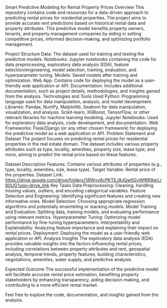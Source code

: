 Smart Predictive Modeling for Rental Property Prices
Overview
This repository contains code and resources for a data-driven approach to predicting rental prices for residential properties. The project aims to provide accurate rent predictions based on historical rental data and property attributes. This predictive model benefits property owners, tenants, and property management companies by aiding in setting competitive prices, informed decision-making, and optimizing portfolio management.

Project Structure
Data: The dataset used for training and testing the predictive models.
Notebooks: Jupyter notebooks containing the code for data preprocessing, exploratory data analysis (EDA), feature selection/engineering, model selection, training, evaluation, and hyperparameter tuning.
Models: Saved models after training and optimization.
Web App: Contains code for deploying the model as a user-friendly web application or API.
Documentation: Includes additional documentation, such as project details, methodologies, and insights gained from the analysis.
Technologies and Tools Used
Python: Programming language used for data manipulation, analysis, and model development.
Libraries: Pandas, NumPy, Matplotlib, Seaborn for data manipulation, visualization, and analysis. Scikit-learn, XGBoost, TensorFlow, or other relevant libraries for machine learning modeling.
Jupyter Notebooks: Used for exploratory data analysis, code development, and documentation.
Web Frameworks: Flask/Django (or any other chosen framework) for deploying the predictive model as a web application or API.
Problem Statement and Dataset
The project focuses on predicting rental prices for residential properties in the real estate domain. The dataset includes various property attributes such as type, locality, amenities, property size, lease type, and more, aiming to predict the rental price based on these features.

Dataset Description
Features: Contains various attributes of properties (e.g., type, locality, amenities, size, lease type).
Target Variable: Rental price of the properties.
Dataset Link: https://drive.google.com/drive/folders/1iRWyy6cPKTEJ9JQw5GyWfRR9grLr80UG?usp=drive_link
Key Tasks
Data Preprocessing: Cleaning, handling missing values, outliers, and encoding categorical variables.
Feature Selection and Engineering: Identifying significant features and creating new informative ones.
Model Selection: Choosing appropriate regression algorithms and potentially ensembling or stacking models.
Model Training and Evaluation: Splitting data, training models, and evaluating performance using relevant metrics.
Hyperparameter Tuning: Optimizing model performance by fine-tuning hyperparameters.
Interpretability and Explainability: Analyzing feature importance and explaining their impact on rental prices.
Deployment: Deploying the model as a user-friendly web application or API.
Analysis Insights
The exploratory data analysis (EDA) provides valuable insights into the factors influencing rental prices, including correlations between property attributes and rent, geospatial analysis, temporal trends, property features, building characteristics, negotiations, amenities, water supply, and predictive analysis.

Expected Outcome
The successful implementation of the predictive model will facilitate accurate rental price estimation, benefiting property stakeholders by enhancing transparency, aiding decision-making, and contributing to a more efficient rental market.

Feel free to explore the code, documentation, and insights gained from the analysis.
